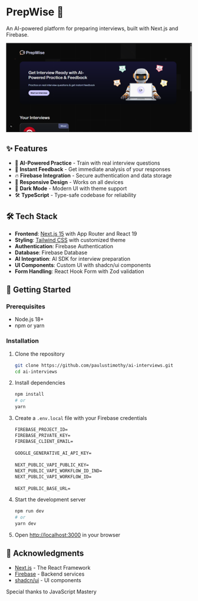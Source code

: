 # PrepWise 🚀

An AI-powered platform for preparing interviews, built with Next.js and Firebase.

![screenshot](./ss.png)

## ✨ Features

- 🤖 **AI-Powered Practice** - Train with real interview questions
- 💬 **Instant Feedback** - Get immediate analysis of your responses
- 🔥 **Firebase Integration** - Secure authentication and data storage
- 📱 **Responsive Design** - Works on all devices
- 🌙 **Dark Mode** - Modern UI with theme support
- 🛠️ **TypeScript** - Type-safe codebase for reliability

## 🛠️ Tech Stack

- **Frontend**: [Next.js 15](https://nextjs.org/) with App Router and React 19
- **Styling**: [Tailwind CSS](https://tailwindcss.com/) with customized theme
- **Authentication**: Firebase Authentication
- **Database**: Firebase Database
- **AI Integration**: AI SDK for interview preparation
- **UI Components**: Custom UI with shadcn/ui components
- **Form Handling**: React Hook Form with Zod validation

## 🚀 Getting Started

### Prerequisites

- Node.js 18+
- npm or yarn

### Installation

1. Clone the repository

   ```bash
   git clone https://github.com/paulustimothy/ai-interviews.git
   cd ai-interviews
   ```

2. Install dependencies

   ```bash
   npm install
   # or
   yarn
   ```

3. Create a `.env.local` file with your Firebase credentials

   ```
   FIREBASE_PROJECT_ID=
   FIREBASE_PRIVATE_KEY=
   FIREBASE_CLIENT_EMAIL=
   
   GOOGLE_GENERATIVE_AI_API_KEY=

   NEXT_PUBLIC_VAPI_PUBLIC_KEY=
   NEXT_PUBLIC_VAPI_WORKFLOW_ID_IND=
   NEXT_PUBLIC_VAPI_WORKFLOW_ID=

   NEXT_PUBLIC_BASE_URL=
   ```

4. Start the development server

   ```bash
   npm run dev
   # or
   yarn dev
   ```

5. Open [http://localhost:3000](http://localhost:3000) in your browser

## 🙏 Acknowledgments

- [Next.js](https://nextjs.org/) - The React Framework
- [Firebase](https://firebase.google.com/) - Backend services
- [shadcn/ui](https://ui.shadcn.com/) - UI components

Special thanks to JavaScript Mastery
